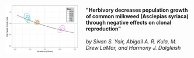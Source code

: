 <a href="scripts/figs/Figure5_PopGrowthVsHerb/Figure5_PopGrowthVsHerb.png" title="Population growth rate declines with herbivory intensity. Ellipses show 95% confidence regions of bootstrap estimates (points) for each site. Black line is the population growth projected across the parameter space of herbivory scores via point-mass herbivory distributions for the model with all sites combined."><img width="200px" style="float:left;margin-right:20px;" src="scripts/figs/Figure5_PopGrowthVsHerb/Figure5_PopGrowthVsHerb.png" /></a>
#### "Herbivory decreases population growth of common milkweed (Asclepias syriaca) through negative effects on clonal reproduction"
*by Sivan S. Yair, Abigail A. R. Kula, M. Drew LaMar, and Harmony J. Dalgleish*

<a class="btn" href="https://mdlama.github.io/milkweed-yair/">
</a>
